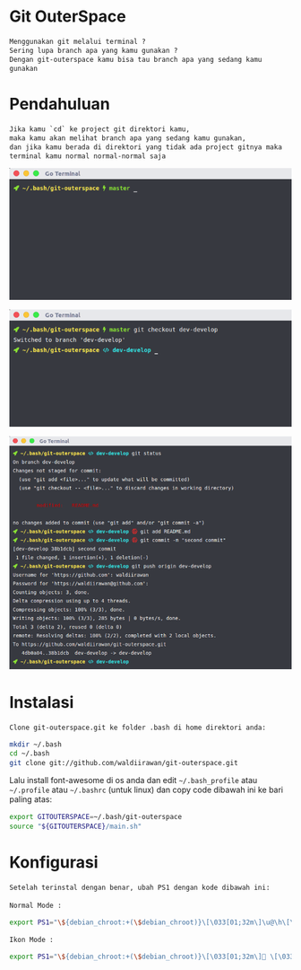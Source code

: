 # Git OuterSpace

    Menggunakan git melalui terminal ?
    Sering lupa branch apa yang kamu gunakan ?
    Dengan git-outerspace kamu bisa tau branch apa yang sedang kamu gunakan

# Pendahuluan

    Jika kamu `cd` ke project git direktori kamu,
    maka kamu akan melihat branch apa yang sedang kamu gunakan,
    dan jika kamu berada di direktori yang tidak ada project gitnya maka terminal kamu normal normal-normal saja

![Example prompt](img/satu.png)

![Example prompt](img/dua.png)

![Example prompt](img/tiga.png)  

# Instalasi

    Clone git-outerspace.git ke folder .bash di home direktori anda:

```bash
mkdir ~/.bash
cd ~/.bash
git clone git://github.com/waldiirawan/git-outerspace.git
```
Lalu install font-awesome di os anda dan edit `~/.bash_profile` atau `~/.profile` atau `~/.bashrc` (untuk linux) dan copy code dibawah ini ke bari paling atas:

```bash
export GITOUTERSPACE=~/.bash/git-outerspace
source "${GITOUTERSPACE}/main.sh"
```

# Konfigurasi

    Setelah terinstal dengan benar, ubah PS1 dengan kode dibawah ini:

    Normal Mode : 

```bash
export PS1="\${debian_chroot:+(\$debian_chroot)}\[\033[01;32m\]\u@\h\[\033[00m\]:\[\033[01;34m\]\w\[\033[00m\] \[$txtcyn\]\$git_branch\[$txtred\]\$git_dirty\[$txtreset\] \$ "
```

    Ikon Mode :

```bash
export PS1="\${debian_chroot:+(\$debian_chroot)}\[\033[01;32m\] \[\033[00m\]\[\033[01;33m\]\w\[\033[00m\]\$git_branch\$git_dirty\[$txtreset\] "
```
